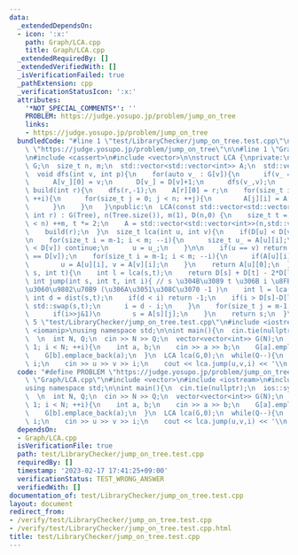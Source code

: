 ```yaml
---
data:
  _extendedDependsOn:
  - icon: ':x:'
    path: Graph/LCA.cpp
    title: Graph/LCA.cpp
  _extendedRequiredBy: []
  _extendedVerifiedWith: []
  _isVerificationFailed: true
  _pathExtension: cpp
  _verificationStatusIcon: ':x:'
  attributes:
    '*NOT_SPECIAL_COMMENTS*': ''
    PROBLEM: https://judge.yosupo.jp/problem/jump_on_tree
    links:
    - https://judge.yosupo.jp/problem/jump_on_tree
  bundledCode: "#line 1 \"test/LibraryChecker/jump_on_tree.test.cpp\"\n#define PROBLEM\
    \ \"https://judge.yosupo.jp/problem/jump_on_tree\"\n\n#line 1 \"Graph/LCA.cpp\"\
    \n#include <cassert>\n#include <vector>\n\nstruct LCA {\nprivate:\n  std::vector<std::vector<int>>\
    \ G;\n  size_t n, m;\n  std::vector<std::vector<int>> A;\n  std::vector<int> D;\n\
    \  void dfs(int v, int p){\n    for(auto v_ : G[v]){\n      if(v_ == p) continue;\n\
    \      A[v_][0] = v;\n      D[v_] = D[v]+1;\n      dfs(v_,v);\n    }\n  }\n  void\
    \ build(int r){\n    dfs(r,-1);\n    A[r][0] = r;\n    for(size_t i = 1; i < m;\
    \ ++i){\n      for(size_t j = 0; j < n; ++j){\n        A[j][i] = A[A[j][i-1]][i-1];\n\
    \      }\n    }\n   }\npublic:\n  LCA(const std::vector<std::vector<int>>& Tree,\
    \ int r) : G(Tree), n(Tree.size()), m(1), D(n,0) {\n    size_t t = 1;\n    while(t\
    \ < n) ++m, t *= 2;\n    A = std::vector<std::vector<int>>(n,std::vector<int>(m,-1));\n\
    \    build(r);\n  }\n  size_t lca(int u, int v){\n    if(D[u] < D[v]) std::swap(u,v);\n\
    \n    for(size_t i = m-1; i < m; --i){\n      size_t u_ = A[u][i];\n      if(D[u_]\
    \ < D[v]) continue;\n      u = u_;\n    }\n\n    if(u == v) return u;\n    assert(D[u]\
    \ == D[v]);\n    for(size_t i = m-1; i < m; --i){\n      if(A[u][i] != A[v][i])\n\
    \        u = A[u][i], v = A[v][i];\n    }\n    return A[u][0];\n  }\n  int dist(int\
    \ s, int t){\n    int l = lca(s,t);\n    return D[s] + D[t] - 2*D[l];\n  }\n \
    \ int jump(int s, int t, int i){ // s \u304B\u3089 t \u306B i \u8FBA\u9032\u3093\
    \u3060\u9802\u70B9 (\u306A\u3051\u308C\u3070 -1 )\n    int l = lca(s,t);\n   \
    \ int d = dist(s,t);\n    if(d < i) return -1;\n    if(i > D[s]-D[l]){\n     \
    \ std::swap(s,t);\n      i = d - i;\n    }\n    for(size_t j = m-1; j < m; --j){\n\
    \      if(i>>j&1)\n        s = A[s][j];\n    }\n    return s;\n  }\n};\n#line\
    \ 5 \"test/LibraryChecker/jump_on_tree.test.cpp\"\n#include <iostream>\n#include\
    \ <iomanip>\nusing namespace std;\n\nint main(){\n  cin.tie(nullptr);\n  ios::sync_with_stdio(false);\n\
    \  \n  int N, Q;\n  cin >> N >> Q;\n  vector<vector<int>> G(N);\n  for(int i =\
    \ 1; i < N; ++i){\n    int a, b;\n    cin >> a >> b;\n    G[a].emplace_back(b);\n\
    \    G[b].emplace_back(a);\n  }\n  LCA lca(G,0);\n  while(Q--){\n    int u, v,\
    \ i;\n    cin >> u >> v >> i;\n    cout << lca.jump(u,v,i) << '\\n';\n  }\n}\n"
  code: "#define PROBLEM \"https://judge.yosupo.jp/problem/jump_on_tree\"\n\n#include\
    \ \"Graph/LCA.cpp\"\n#include <vector>\n#include <iostream>\n#include <iomanip>\n\
    using namespace std;\n\nint main(){\n  cin.tie(nullptr);\n  ios::sync_with_stdio(false);\n\
    \  \n  int N, Q;\n  cin >> N >> Q;\n  vector<vector<int>> G(N);\n  for(int i =\
    \ 1; i < N; ++i){\n    int a, b;\n    cin >> a >> b;\n    G[a].emplace_back(b);\n\
    \    G[b].emplace_back(a);\n  }\n  LCA lca(G,0);\n  while(Q--){\n    int u, v,\
    \ i;\n    cin >> u >> v >> i;\n    cout << lca.jump(u,v,i) << '\\n';\n  }\n}\n"
  dependsOn:
  - Graph/LCA.cpp
  isVerificationFile: true
  path: test/LibraryChecker/jump_on_tree.test.cpp
  requiredBy: []
  timestamp: '2023-02-17 17:41:25+09:00'
  verificationStatus: TEST_WRONG_ANSWER
  verifiedWith: []
documentation_of: test/LibraryChecker/jump_on_tree.test.cpp
layout: document
redirect_from:
- /verify/test/LibraryChecker/jump_on_tree.test.cpp
- /verify/test/LibraryChecker/jump_on_tree.test.cpp.html
title: test/LibraryChecker/jump_on_tree.test.cpp
---
```

